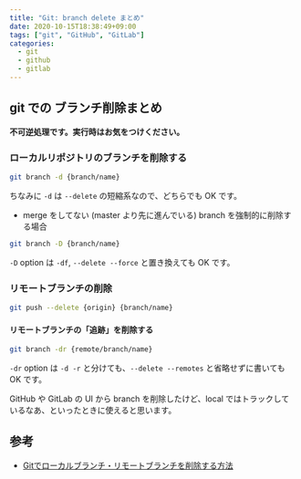 ```yaml
---
title: "Git: branch delete まとめ"
date: 2020-10-15T18:38:49+09:00
tags: ["git", "GitHub", "GitLab"]
categories:
  - git
  - github
  - gitlab
---
```


## git での ブランチ削除まとめ

**不可逆処理です。実行時はお気をつけください。**

### ローカルリポジトリのブランチを削除する

```sh
git branch -d {branch/name}
```

ちなみに `-d` は `--delete` の短縮系なので、どちらでも OK です。

* merge をしてない (master より先に進んでいる) branch を強制的に削除する場合

```sh
git branch -D {branch/name}
```

`-D` option は `-df`, `--delete --force` と置き換えても OK です。




### リモートブランチの削除

```sh
git push --delete {origin} {branch/name}
```

#### リモートブランチの「追跡」を削除する

```sh
git branch -dr {remote/branch/name}
```

`-dr` option は `-d -r` と分けても、`--delete --remotes` と省略せずに書いても OK です。

GitHub や GitLab の UI から branch を削除したけど、local ではトラックしているなあ、といったときに使えると思います。

## 参考
* [Gitでローカルブランチ・リモートブランチを削除する方法](https://www-creators.com/archives/1062#_Git-3)
